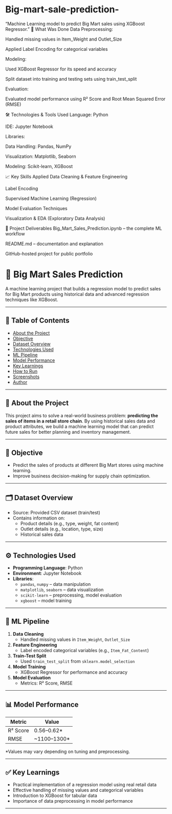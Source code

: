 # Big-mart-sale-prediction-
“Machine Learning model to predict Big Mart sales using XGBoost Regressor.”
🧠 What Was Done
Data Preprocessing:

Handled missing values in Item_Weight and Outlet_Size

Applied Label Encoding for categorical variables

Modeling:

Used XGBoost Regressor for its speed and accuracy

Split dataset into training and testing sets using train_test_split

Evaluation:

Evaluated model performance using R² Score and Root Mean Squared Error (RMSE)

🛠️ Technologies & Tools Used
Language: Python

IDE: Jupyter Notebook

Libraries:

Data Handling: Pandas, NumPy

Visualization: Matplotlib, Seaborn

Modeling: Scikit-learn, XGBoost

📈 Key Skills Applied
Data Cleaning & Feature Engineering

Label Encoding

Supervised Machine Learning (Regression)

Model Evaluation Techniques

Visualization & EDA (Exploratory Data Analysis)

📂 Project Deliverables
Big_Mart_Sales_Prediction.ipynb – the complete ML workflow

README.md – documentation and explanation

GitHub-hosted project for public portfolio
# 🛒 Big Mart Sales Prediction

A machine learning project that builds a regression model to predict sales for Big Mart products using historical data and advanced regression techniques like XGBoost.

---

## 📌 Table of Contents
- [About the Project](#about-the-project)
- [Objective](#objective)
- [Dataset Overview](#dataset-overview)
- [Technologies Used](#technologies-used)
- [ML Pipeline](#ml-pipeline)
- [Model Performance](#model-performance)
- [Key Learnings](#key-learnings)
- [How to Run](#how-to-run)
- [Screenshots](#screenshots)
- [Author](#author)

---

## 📖 About the Project

This project aims to solve a real-world business problem: **predicting the sales of items in a retail store chain**. By using historical sales data and product attributes, we build a machine learning model that can predict future sales for better planning and inventory management.

---

## 🎯 Objective

- Predict the sales of products at different Big Mart stores using machine learning.
- Improve business decision-making for supply chain optimization.

---

## 🗂️ Dataset Overview

- Source: Provided CSV dataset (train/test)
- Contains information on:
  - Product details (e.g., type, weight, fat content)
  - Outlet details (e.g., location, type, size)
  - Historical sales data

---

## ⚙️ Technologies Used

- **Programming Language**: Python
- **Environment**: Jupyter Notebook
- **Libraries**:
  - `pandas`, `numpy` – data manipulation
  - `matplotlib`, `seaborn` – data visualization
  - `scikit-learn` – preprocessing, model evaluation
  - `xgboost` – model training

---

## 🔬 ML Pipeline

1. **Data Cleaning**
   - Handled missing values in `Item_Weight`, `Outlet_Size`
2. **Feature Engineering**
   - Label encoded categorical variables (e.g., `Item_Fat_Content`)
3. **Train-Test Split**
   - Used `train_test_split` from `sklearn.model_selection`
4. **Model Training**
   - XGBoost Regressor for performance and accuracy
5. **Model Evaluation**
   - Metrics: R² Score, RMSE

---

## 📊 Model Performance

| Metric        | Value        |
|---------------|--------------|
| R² Score      | 0.56–0.62*   |
| RMSE          | ~1100–1300*  |

\*Values may vary depending on tuning and preprocessing.

---

## ✅ Key Learnings

- Practical implementation of a regression model using real retail data
- Effective handling of missing values and categorical variables
- Introduction to XGBoost for tabular data
- Importance of data preprocessing in model performance

---



